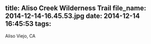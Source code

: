 title: Aliso Creek Wilderness Trail
file_name: 2014-12-14-16.45.53.jpg
date: 2014-12-14 16:45:53
tags:
---

Aliso Viejo, CA
